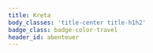 ```yaml
---
title: Kreta
body_classes: 'title-center title-h1h2'
badge_class: badge-color-travel
header_id: abenteuer
---
```


